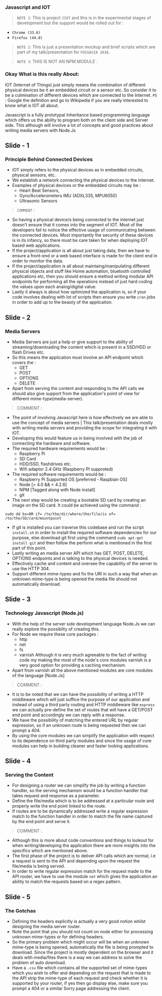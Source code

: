 ### Javascript and IOT

> `NOTE 1`: This is project `JIOT` and this is in the experimental stages of development but the support would be rolled out for :
- `Chrome (33.0)`
- `Firefox (44.0)`

> `NOTE 2`: This is just a presentation mockup and brief scripts which are part of my talk/presentation for `FOSSASIA 2016`.

> `NOTE 3`: THIS IS NOT AN NPM MODULE`.

### Okay What is this really About:

IOT (Internet of Things) just simply means the combination of different physical devices be it an embedded circuit or a sensor etc. So consider it to be a culmination of different devices which are connected to the Internet.
`PS` : Google the definition and go to Wikipedia if you are really interested to know what is IOT all about.

Javascript is a fully prototypal Inheritance based programming language which offers us the ability to program both on the client side and Server side. This although will involve a lot of concepts and good practices about writing media servers with Node.Js

## Slide - 1

### Principle Behind Connected Devices

- IOT simply refers to the physical devices as in embedded circuits, physical sensors, etc.
- We establish a network connecting the physical devices to the internet.
- Examples of physical devices or the embedded circuits may be :
    + Heart Beat Sensors,
    + Gyro/Accelerometers IMU (ADXL335, MPU6050)
    + Ultrasonic Sensors

> `COMMENT` :

- So having a physical device/s being connected to the internet just doesn't ensure that it comes into the segment of IOT. Most of the developers fail to notice the effective usage of communicating between the connected devices. Most importantly the security of these devices is in its infancy, so there must be care taken for when deploying IOT based web applications.
- If the project/application is all about just taking data, then we have to ensure a front-end or a web based interface is made for the client end in order to monitor the data.
- If the project/application is all about maintaing/manipulating different physical objects and stuff like Home automation, bluetooth controlled applications etc, then you should ensure a method writing modular API endpoints for performing all the operations instead of just hard coding the values upon each analog/digital value.
- Lastly it always is about how optimized the application is, so if your code involves dealing with lot of scripts then ensure you write `cron` jobs in order to add up to the beauty of the application.

## Slide - 2

### Media Servers

- Media Servers are just a help or give support to the ability of streaming/downloading the content which is present in a SSD/HDD or flash Drives etc.
- So this means the application must involve an API endpoint which covers the :
    + GET
    + POST
    + OPTIONS
    + DELETE
- Apart from serving the content and responding to the API calls we should also give support from the application's point of view for different mime-type(media-server).

> COMMENT :

- The point of involving Javascript here is how effectively we are able to use the concept of media servers | This talk/presentation deals mostly with writing media servers and providing the scope for integrating it with IOT.
- Developing this would feature us in being involved with the job of connecting the hardware and software.
- The required hardware requirements would be :
    + Raspberry Pi
    + SD Card
    + HDD/SSD, flashdrives etc.
    + Wifi adaptor 2.4 GHz (Raspberry PI supproted)
- The required software requirements would be :
    + Raspberry Pi Supported OS [preferred - Raspbian OS]
    + Node [> 4.0 && < 4.2.6]
    + NPM [Tagged along with Node install]
    + git
- The next step would be creating a bootable SD card by creating an image on the SD card. It could be achieved using the command :
```
sudo dd bs=8M if= /to/the/dir/where/the/file/is of= /to/the/SD/card/mountpoint
```
- If git is installed you can traverse this codebase and run the script `install.sh` in order to install the required software dependencies for our purpose, else download git first using the command `sudo apt-get install git` and then follow the perform what is mentioned in the first part of this point.
- Lastly writing an media server API which has GET, POST, DELETE, OPTIONS endpoints and is talking to the physical devices is needed.
- Effectively cache and content and oversee the capability of the server to use the HTTP 304.
- Support different mime-types and fix the URI in such a way that when an unknown mime-type is being opened the media file should not automatically download.

## Slide - 3

### Technology Javascript (Node.js)

- With the help of the server side development language Node.Js we can really explore the poosibilty of creating this.
- For Node we require these core packages :
    + http
    + net
    + fs
    + varnish
    Although it is very much agreeable to the fact of writing code my making the most of the node's core modules varnish is a very good option for providing a caching mechanism.
- Apart from varnish all the above mentioned modules are core modules of the language [Node.Js]

> COMMENT :

- It is to be noted that we can have the possibility of writing a HTTP middleware which will just suffice the purpose of our application and instead of using a third party routing and HTTP middleware like `express` we can actually pre-define the set of routes that will have a GET/POST end point and accordingly we can reply with a response.
- We have the possibility of matching the entered URL by regular expression, so if an unknown route is being requested then we can prompt a 404.
- By using the core modules we can simplify the application with respect to its dependence on third party modules and since the usage of core modules can help in building cleaner and faster looking applications.

## Slide - 4

### Serving the Content

- For designing a router we can simplify the job by writing a function handler, so the serving mechanism would be a function handler that takes request and response as a parameter.
- Define the file/media which is to be addressed at a particular route and properly write the end point linked to the route.
- If routes are to be dynamically addressed write a regular expression match to the function handler in order to match the file name captured by the end point and serve it.

> COMMENT :

- Although this is more about code conventions and things to lookout for when writing/developing the application there are more insights into the specifics which are mentioned above.
- The first phase of the project is to deliver API calls which are normal, i.e a request is sent to the API and depending upon the request the file/media is being served.
- In order to write regular expression match for the request made to the API router, we have to use the module `net` which gives the application an ability to match the requests based on a regex pattern.

## Slide - 5

### The Gotchas

- Defining the headers explicitly is actually a very good notion whilst designing the media server router.
- Note the point that you should not count on node either for processing unknown mime-types or for defining headers.
- So the primary problem which might occur will be when an unknown mime-type is being opened, automatically the file is being prompted to download. Since the project is mostly dependent on the browser and it deals with media/files there is a way we can address to solve the problem of auto download.
- Have a `.csv` file which contains all the supported set of mime-types which you wish to offer and depending on the request that is made to the API strip the mime-type of each request and check whether it is supported by your router, if yes then go display else, make sure you prompt a 404 or a similar Sorry page addressing the client.


